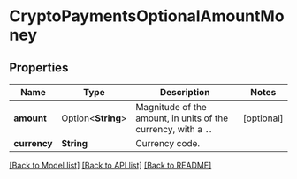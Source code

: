 # CryptoPaymentsOptionalAmountMoney

## Properties

Name | Type | Description | Notes
------------ | ------------- | ------------- | -------------
**amount** | Option<**String**> | Magnitude of the amount, in units of the currency, with a `.`. | [optional]
**currency** | **String** | Currency code. | 

[[Back to Model list]](../README.md#documentation-for-models) [[Back to API list]](../README.md#documentation-for-api-endpoints) [[Back to README]](../README.md)


